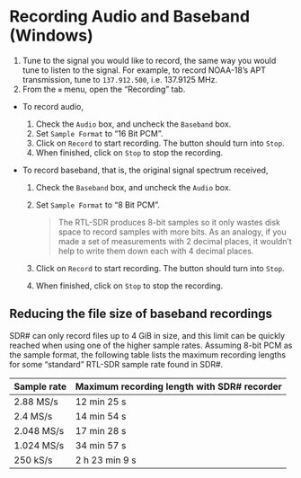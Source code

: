 # Recording Audio and Baseband (Windows)

1. Tune to the signal you would like to record, the same way you would tune to listen to the signal. For example, to record NOAA-18’s APT transmission, tune to `137.912.500`, i.e. 137.9125 MHz.
2. From the `≡` menu, open the “Recording” tab.
-  To record audio,
    1. Check the `Audio` box, and uncheck the `Baseband` box.
    2. Set `Sample Format` to “16 Bit PCM”.
    3. Click on `Record` to start recording. The button should turn into `Stop`.
    4. When finished, click on `Stop` to stop the recording.
    
- To record baseband, that is, the original signal spectrum received,

    1. Check the `Baseband` box, and uncheck the `Audio` box.

    2. Set `Sample Format` to “8 Bit PCM”.

        > The RTL-SDR produces 8-bit samples so it only wastes disk space to record samples with more bits. As an analogy, if you made a set of measurements with 2 decimal places, it wouldn’t help to write them down each with 4 decimal places.

    3. Click on `Record` to start recording. The button should turn into `Stop`.

    4. When finished, click on `Stop` to stop the recording.

## Reducing the file size of baseband recordings

SDR# can only record files up to 4 GiB in size, and this limit can be quickly reached when using one of the higher sample rates. Assuming 8-bit PCM as the sample format, the following table lists the maximum recording lengths for some “standard” RTL-SDR sample rate found in SDR#.

| Sample rate | Maximum recording length with SDR# recorder |
| ----------- | ------------------------------------------- |
| 2.88 MS/s   | 12 min 25 s                                 |
| 2.4 MS/s    | 14 min 54 s                                 |
| 2.048 MS/s  | 17 min 28 s                                 |
| 1.024 MS/s  | 34 min 57 s                                 |
| 250 kS/s    | 2 h 23 min 9 s                              |

